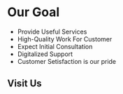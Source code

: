 # Our Goal

- Provide Useful Services
- High-Quality Work For Customer
- Expect Initial Consultation
- Digitalized Support
- Customer Setisfaction is our pride

## Visit Us
